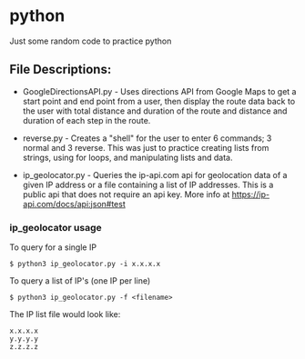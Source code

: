 # python

Just some random code to practice python

File Descriptions:
------------------

+ GoogleDirectionsAPI.py - Uses directions API from Google Maps to get a start point and end point from a user, then display the route data back to the user with total distance and duration of the route and distance and duration of each step in the route.

+ reverse.py - Creates a "shell" for the user to enter 6 commands; 3 normal and 3 reverse. This was just to practice creating lists from strings, using for loops, and manipulating lists and data.

+ ip_geolocator.py - Queries the ip-api.com api for geolocation data of a given IP address or a file containing a list of IP addresses. This is a public api that does not require an api key. More info at https://ip-api.com/docs/api:json#test

### ip_geolocator usage

To query for a single IP
```
$ python3 ip_geolocator.py -i x.x.x.x
```

To query a list of IP's (one IP per line)
```
$ python3 ip_geolocator.py -f <filename>
```

The IP list file would look like:
```
x.x.x.x
y.y.y.y
z.z.z.z
```


